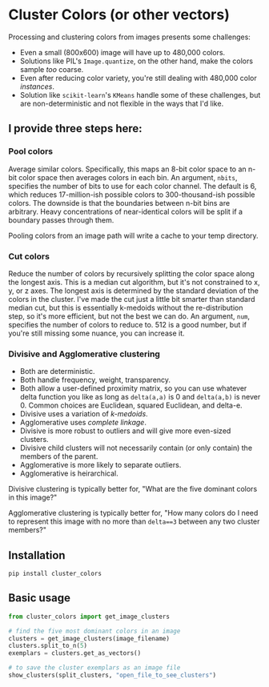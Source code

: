 # Cluster Colors (or other vectors)

Processing and clustering colors from images presents some challenges:

* Even a small (800x600) image will have up to 480,000 colors.
* Solutions like PIL's `Image.quantize`, on the other hand, make the colors sample *too* coarse.
* Even after reducing color variety, you're still dealing with 480,000 color *instances*.
* Solution like `scikit-learn`'s `KMeans` handle some of these challenges, but are non-deterministic and not flexible in the ways that I'd like.

## I provide three steps here:

### Pool colors

Average similar colors. Specifically, this maps an 8-bit color space to an n-bit color space then averages colors in each bin. An argument, `nbits`, specifies the number of bits to use for each color channel. The default is 6, which reduces 17-million-ish possible colors to 300-thousand-ish possible colors. The downside is that the boundaries between n-bit bins are arbitrary. Heavy concentrations of near-identical colors will be split if a boundary passes through them.

Pooling colors from an image path will write a cache to your temp directory.

### Cut  colors

Reduce the number of colors by recursively splitting the color space along the longest axis. This is a median cut algorithm, but it's not constrained to x, y, or z axes. The longest axis is determined by the standard deviation of the colors in the cluster. I've made the cut just a little bit smarter than standard median cut, but this is essentially k-medoids without the re-distribution step, so it's more efficient, but not the best we can do. An argument, `num`, specifies the number of colors to reduce to. 512 is a good number, but if you're still missing some nuance, you can increase it.

### Divisive and Agglomerative clustering

* Both are deterministic.
* Both handle frequency, weight, transparency.
* Both allow a user-defined proximity matrix, so you can use whatever delta function you like as long as `delta(a,a)` is 0 and `delta(a,b)` is never 0. Common choices are Euclidean, squared Euclidean, and delta-e.
* Divisive uses a variation of *k-medoids*.
* Agglomerative uses *complete linkage*.
* Divisive is more robust to outliers and will give more even-sized clusters.
* Divisive child clusters will not necessarily contain (or only contain) the members of the parent.
* Agglomerative is more likely to separate outliers.
* Agglomerative is heirarchical.

Divisive clustering is typically better for, "What are the five dominant colors in this image?"

Agglomerative clustering is typically better for, "How many colors do I need to represent this image with no more than `delta==3` between any two cluster members?"

## Installation

    pip install cluster_colors

## Basic usage

~~~python
from cluster_colors import get_image_clusters

# find the five most dominant colors in an image
clusters = get_image_clusters(image_filename)
clusters.split_to_n(5)
exemplars = clusters.get_as_vectors()

# to save the cluster exemplars as an image file
show_clusters(split_clusters, "open_file_to_see_clusters")
~~~
